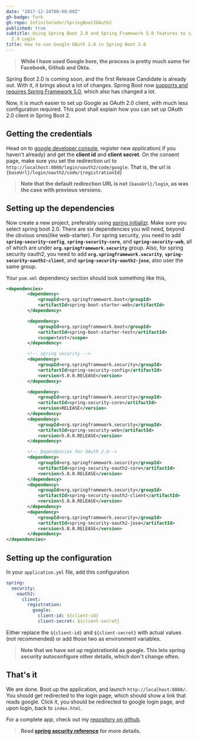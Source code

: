 ```yaml
---
date: "2017-12-24T00:00:00Z"
gh-badge: fork
gh-repo: InfiniteCoder/SpringBoot2OAuth2
published: true
subtitle: Using Spring Boot 2.0 and Spring Framework 5.0 features to simplify OAuth
  2.0 Login
title: How to use Google OAuth 2.0 in Spring Boot 2.0
---
```


> **While I have used Google here, the process is pretty much same for Facebook, Github and Okta.**

Spring Boot 2.0 is coming soon, and the first Release Candidate is already out. With it, it brings about a lot of changes. Spring Boot now [supports and requires Spring Framework 5.0](https://github.com/spring-projects/spring-boot/wiki/Spring-Boot-2.0.0-M1-Release-Notes#spring-framework-50), which also has changed a lot.

Now, it is much easier to set up Google as OAuth 2.0 client, with much less configuration required. This post shall explain how you can set up OAuth 2.0 client in Spring Boot 2.

## Getting the credentials
Head on to [google developer console](https://console.developers.google.com/), register new application( if you haven't already) and get the **client id** and **client secret**. On the consent page, make sure you set the redirection url to `http://localhost:8080/login/oauth2/code/google`. That is, the url is `{baseUrl}/login/oauth2/code/{registrationId}`

> **Note that the default redirection URL is not `{baseUrl}/login`, as was the case with previous versions.**


## Setting up the dependencies
Now create a new project, preferably using [spring initializr](https://start.spring.io/). Make sure you select spring boot 2.0. There are six dependencies you will need, beyond the obvious ones(like web-starter).
For spring security, you need to add **`spring-security-config`**, **`spring-security-core`**, and **`spring-security-web`**, all of which are under **`org.springframework.security`** group.
Also, for spring security oauth2, you need to add **`org.springframework.security`**, **`spring-security-oauth2-client`**, and **`spring-security-oauth2-jose`**, also user the same group.

Your `pom.xml` dependency section should look something like this,

``` xml
<dependencies>
        <dependency>
            <groupId>org.springframework.boot</groupId>
            <artifactId>spring-boot-starter-web</artifactId>
        </dependency>

        <dependency>
            <groupId>org.springframework.boot</groupId>
            <artifactId>spring-boot-starter-test</artifactId>
            <scope>test</scope>
        </dependency>

        <!-- spring security -->
        <dependency>
            <groupId>org.springframework.security</groupId>
            <artifactId>spring-security-config</artifactId>
            <version>5.0.0.RELEASE</version>
        </dependency>

        <dependency>
            <groupId>org.springframework.security</groupId>
            <artifactId>spring-security-core</artifactId>
            <version>RELEASE</version>
        </dependency>
        <dependency>
            <groupId>org.springframework.security</groupId>
            <artifactId>spring-security-web</artifactId>
            <version>5.0.0.RELEASE</version>
        </dependency>

        <!-- Dependencies for OAuth 2.0-->
        <dependency>
            <groupId>org.springframework.security</groupId>
            <artifactId>spring-security-oauth2-core</artifactId>
            <version>5.0.0.RELEASE</version>
        </dependency>
        <dependency>
            <groupId>org.springframework.security</groupId>
            <artifactId>spring-security-oauth2-client</artifactId>
            <version>5.0.0.RELEASE</version>
        </dependency>
        <dependency>
            <groupId>org.springframework.security</groupId>
            <artifactId>spring-security-oauth2-jose</artifactId>
            <version>5.0.0.RELEASE</version>
        </dependency>
</dependencies>
```

## Setting up the configuration
In your `application.yml` file, add this configuration

``` yaml
spring:
  security:
    oauth2:
      client:
        registration:
          google:
            client-id: ${client-id}
            client-secret: ${client-secret}
```

Either replace the `${client-id}` and `${client-secret}` with actual values (not recommended) or add those two as environment variables.

> **Note that we have set up registrationId as google. This lets spring security autoconfigure other details, which don't change often.**


## That's it
We are done. Boot up the application, and launch `http://localhost:8080/`. You should get redirected to the login page, which should show a link that reads google. Click it, you should be redirected to google login page, and upon login, back to `index.html`.

For a complete app, check out my [repository on github](https://github.com/InfiniteCoder/SpringBoot2OAuth2).

> **Read [spring security reference](https://docs.spring.io/spring-security/site/docs/current/reference/html5/#jc-oauth2login) for more details.**
